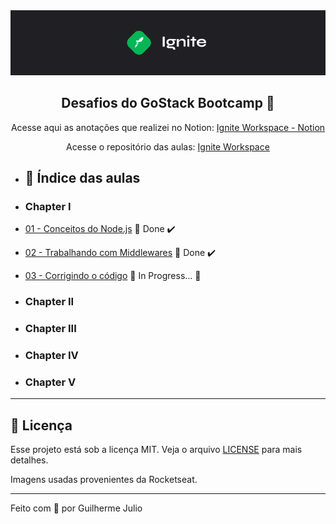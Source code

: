<img alt="Ignite" src=".github/Ignite_background.png" />

<h2 align="center">
  Desafios do GoStack Bootcamp 🚀

</h2>

<p align="center">
  Acesse aqui as anotações que realizei no Notion: <a href="https://www.notion.so/igniteguilhermejulio/Home-bf47ee8ad4fa4de7b3584e5cf16b401c">Ignite Workspace - Notion</a>
</p>
  
<p align="center">Acesse o repositório das aulas: <a href="https://github.com/guilhermejulio/ignite-nodejs-workspace">Ignite Workspace</a></p>

- ## 📜 Índice das aulas

- ### Chapter I
  
- [01 - Conceitos do Node.js](https://github.com/guilhermejulio/ignite-nodejs-desafios/tree/main/01-conceitos-nodejs) 🚀 Done :heavy_check_mark:
- [02 - Trabalhando com Middlewares](https://github.com/guilhermejulio/ignite-nodejs-desafios/tree/main/02-ignite-middlewares) 🚀 Done :heavy_check_mark:
- [03 - Corrigindo o código]() :construction: In Progress... :construction:

- ### Chapter II


- ### Chapter III


- ### Chapter IV


- ### Chapter V


--- 


## :memo: Licença

Esse projeto está sob a licença MIT. Veja o arquivo [LICENSE](LICENSE) para mais detalhes.

Imagens usadas provenientes da Rocketseat.

---

Feito com 💜 por Guilherme Julio
